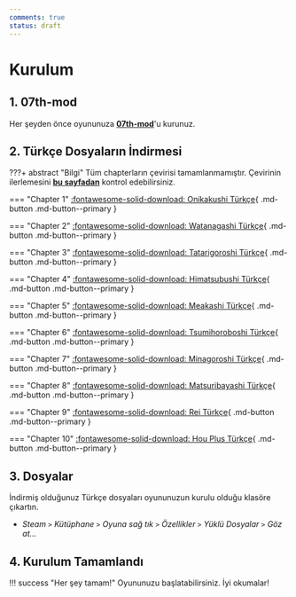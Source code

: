 ```yaml
---
comments: true
status: draft
---
```


# Kurulum

## 1. 07th-mod

Her şeyden önce oyununuza [**07th-mod**](https://07th-mod.com/)'u kurunuz.

## 2. Türkçe Dosyaların İndirmesi

???+ abstract "Bilgi"
	Tüm chapterların çevirisi tamamlanmamıştır. Çevirinin ilerlemesini [**bu sayfadan**](index.md) kontrol edebilirsiniz.

=== "Chapter 1"
    [:fontawesome-solid-download: Onikakushi Türkçe](https://github.com/Witch-Love/higurashi-scripting-tr/releases/latest/download/01_onikakushi-turkish.zip){ .md-button .md-button--primary }

=== "Chapter 2"
    [:fontawesome-solid-download: Watanagashi Türkçe](https://github.com/Witch-Love/higurashi-scripting-tr/releases/latest/download/02_watanagashi-turkish.zip){ .md-button .md-button--primary }

=== "Chapter 3"
    [:fontawesome-solid-download: Tatarigoroshi Türkçe](https://github.com/Witch-Love/higurashi-scripting-tr/releases/latest/download/03_tatarigoroshi-turkish.zip){ .md-button .md-button--primary }

=== "Chapter 4"
    [:fontawesome-solid-download: Himatsubushi Türkçe](https://github.com/Witch-Love/higurashi-scripting-tr/releases/latest/download/04_himatsubushi-turkish.zip){ .md-button .md-button--primary }

=== "Chapter 5"
    [:fontawesome-solid-download: Meakashi Türkçe](https://github.com/Witch-Love/higurashi-scripting-tr/releases/latest/download/05_meakashi-turkish.zip){ .md-button .md-button--primary }

=== "Chapter 6"
    [:fontawesome-solid-download: Tsumihoroboshi Türkçe](https://github.com/Witch-Love/higurashi-scripting-tr/releases/latest/download/06_tsumihoroboshi-turkish.zip){ .md-button .md-button--primary }

=== "Chapter 7"
    [:fontawesome-solid-download: Minagoroshi Türkçe](https://github.com/Witch-Love/higurashi-scripting-tr/releases/latest/download/07_minagoroshi-turkish.zip){ .md-button .md-button--primary }

=== "Chapter 8"
    [:fontawesome-solid-download: Matsuribayashi Türkçe](https://github.com/Witch-Love/higurashi-scripting-tr/releases/latest/download/08_matsuribayashi-turkish.zip){ .md-button .md-button--primary }

=== "Chapter 9"
    [:fontawesome-solid-download: Rei Türkçe](https://github.com/Witch-Love/higurashi-scripting-tr/releases/latest/download/09_rei-turkish.zip){ .md-button .md-button--primary }

=== "Chapter 10"
    [:fontawesome-solid-download: Hou Plus Türkçe](https://github.com/Witch-Love/higurashi-scripting-tr/releases/latest/download/10_hou-plus-turkish.zip){ .md-button .md-button--primary }

## 3. Dosyalar

İndirmiş olduğunuz Türkçe dosyaları oyununuzun kurulu olduğu klasöre çıkartın.

* *Steam `>` Kütüphane `>` Oyuna sağ tık `>` Özellikler `>` Yüklü Dosyalar `>` Göz at...*

## 4. Kurulum Tamamlandı

!!! success "Her şey tamam!"
	Oyununuzu başlatabilirsiniz. İyi okumalar!